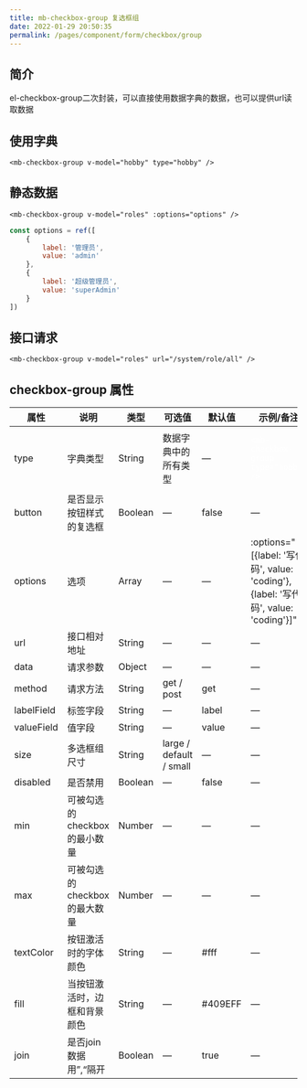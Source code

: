 ```yaml
---
title: mb-checkbox-group 复选框组
date: 2022-01-29 20:50:35
permalink: /pages/component/form/checkbox/group
---
```

## 简介
el-checkbox-group二次封装，可以直接使用数据字典的数据，也可以提供url读取数据
## 使用字典
```vue
<mb-checkbox-group v-model="hobby" type="hobby" />
```
## 静态数据
```vue
<mb-checkbox-group v-model="roles" :options="options" />
```
```javascript
const options = ref([
    {
        label: '管理员',
        value: 'admin'
    },
    {
        label: '超级管理员',
        value: 'superAdmin'
    }
])
```
## 接口请求
```vue
<mb-checkbox-group v-model="roles" url="/system/role/all" />
```
## checkbox-group 属性
<table>
    <thead>
        <tr>
            <th>属性</th>
            <th>说明</th>
            <th>类型</th>
            <th>可选值</th>
            <th>默认值</th>
            <th>示例/备注</th>
        </tr>
    </thead>
    <tbody>
        <tr>
            <td>type</td>
            <td>字典类型</td>
            <td>String</td>
            <td>数据字典中的所有类型</td>
            <td>—</td>
            <td><pre><code style="color: white">&lt;mb-checkbox-group type=&quot;hobby&quot; /&gt;</code></pre></td>
        </tr>
        <tr>
            <td>button</td>
            <td>是否显示按钮样式的复选框</td>
            <td>Boolean</td>
            <td>—</td>
            <td>false</td>
            <td>—</td>
        </tr>
        <tr>
            <td>options</td>
            <td>选项</td>
            <td>Array</td>
            <td>—</td>
            <td>—</td>
            <td>:options="[{label: '写代码', value: 'coding'}, {label: '写代码', value: 'coding'}]"</td>
        </tr>
        <tr>
            <td>url</td>
            <td>接口相对地址</td>
            <td>String</td>
            <td>—</td>
            <td>—</td>
            <td>—</td>
        </tr>
        <tr>
            <td>data</td>
            <td>请求参数</td>
            <td>Object</td>
            <td>—</td>
            <td>—</td>
            <td>—</td>
        </tr>
        <tr>
            <td>method</td>
            <td>请求方法</td>
            <td>String</td>
            <td>get / post</td>
            <td>get</td>
            <td>—</td>
        </tr>
        <tr>
            <td>labelField</td>
            <td>标签字段</td>
            <td>String</td>
            <td>—</td>
            <td>label</td>
            <td>—</td>
        </tr>
        <tr>
            <td>valueField</td>
            <td>值字段</td>
            <td>String</td>
            <td>—</td>
            <td>value</td>
            <td>—</td>
        </tr>
        <tr>
            <td>size</td>
            <td>多选框组尺寸</td>
            <td>String</td>
            <td>large / default / small</td>
            <td>—</td>
            <td>—</td>
        </tr>
        <tr>
            <td>disabled</td>
            <td>是否禁用</td>
            <td>Boolean</td>
            <td>—</td>
            <td>false</td>
            <td>—</td>
        </tr>
        <tr>
            <td>min</td>
            <td>可被勾选的 checkbox 的最小数量</td>
            <td>Number</td>
            <td>—</td>
            <td>—</td>
            <td>—</td>
        </tr>
        <tr>
            <td>max</td>
            <td>可被勾选的 checkbox 的最大数量</td>
            <td>Number</td>
            <td>—</td>
            <td>—</td>
            <td>—</td>
        </tr>
        <tr>
            <td>textColor</td>
            <td>按钮激活时的字体颜色</td>
            <td>String</td>
            <td>—</td>
            <td>#fff</td>
            <td>—</td>
        </tr>
        <tr>
            <td>fill</td>
            <td>当按钮激活时，边框和背景颜色</td>
            <td>String</td>
            <td>—</td>
            <td>#409EFF</td>
            <td>—</td>
        </tr>
        <tr>
            <td>join</td>
            <td>是否join数据用”,“隔开</td>
            <td>Boolean</td>
            <td>—</td>
            <td>true</td>
            <td>—</td>
        </tr>
    </tbody>
</table>
